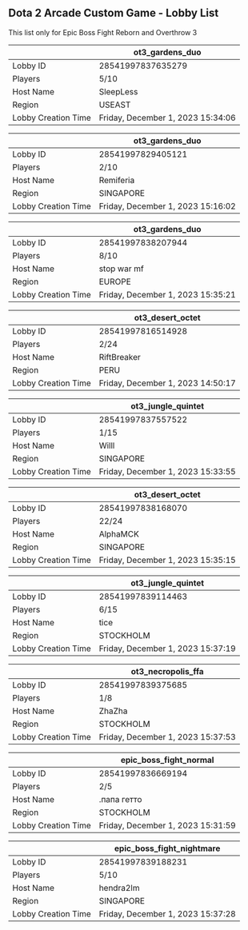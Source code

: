 ## Dota 2 Arcade Custom Game - Lobby List

This list only for Epic Boss Fight Reborn and Overthrow 3

|  | ot3_gardens_duo |
| ------ | ------ |
| Lobby ID | 28541997837635279 |
| Players | 5/10 |
| Host Name | SleepLess |
| Region | USEAST |
| Lobby Creation Time | Friday, December 1, 2023 15:34:06 |


|  | ot3_gardens_duo |
| ------ | ------ |
| Lobby ID | 28541997829405121 |
| Players | 2/10 |
| Host Name | Remiferia |
| Region | SINGAPORE |
| Lobby Creation Time | Friday, December 1, 2023 15:16:02 |


|  | ot3_gardens_duo |
| ------ | ------ |
| Lobby ID | 28541997838207944 |
| Players | 8/10 |
| Host Name | stop war mf |
| Region | EUROPE |
| Lobby Creation Time | Friday, December 1, 2023 15:35:21 |


|  | ot3_desert_octet |
| ------ | ------ |
| Lobby ID | 28541997816514928 |
| Players | 2/24 |
| Host Name | RiftBreaker |
| Region | PERU |
| Lobby Creation Time | Friday, December 1, 2023 14:50:17 |


|  | ot3_jungle_quintet |
| ------ | ------ |
| Lobby ID | 28541997837557522 |
| Players | 1/15 |
| Host Name | Willl |
| Region | SINGAPORE |
| Lobby Creation Time | Friday, December 1, 2023 15:33:55 |


|  | ot3_desert_octet |
| ------ | ------ |
| Lobby ID | 28541997838168070 |
| Players | 22/24 |
| Host Name | AlphaMCK |
| Region | SINGAPORE |
| Lobby Creation Time | Friday, December 1, 2023 15:35:15 |


|  | ot3_jungle_quintet |
| ------ | ------ |
| Lobby ID | 28541997839114463 |
| Players | 6/15 |
| Host Name | tice |
| Region | STOCKHOLM |
| Lobby Creation Time | Friday, December 1, 2023 15:37:19 |


|  | ot3_necropolis_ffa |
| ------ | ------ |
| Lobby ID | 28541997839375685 |
| Players | 1/8 |
| Host Name | ZhaZha |
| Region | STOCKHOLM |
| Lobby Creation Time | Friday, December 1, 2023 15:37:53 |


|  | epic_boss_fight_normal |
| ------ | ------ |
| Lobby ID | 28541997836669194 |
| Players | 2/5 |
| Host Name | .папа гетто |
| Region | STOCKHOLM |
| Lobby Creation Time | Friday, December 1, 2023 15:31:59 |


|  | epic_boss_fight_nightmare |
| ------ | ------ |
| Lobby ID | 28541997839188231 |
| Players | 5/10 |
| Host Name | hendra2lm |
| Region | SINGAPORE |
| Lobby Creation Time | Friday, December 1, 2023 15:37:28 |


